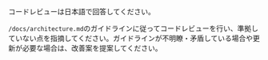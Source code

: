 コードレビューは日本語で回答してください。

`/docs/architecture.md`のガイドラインに従ってコードレビューを行い、準拠していない点を指摘してください。ガイドラインが不明瞭・矛盾している場合や更新が必要な場合は、改善案を提案してください。
